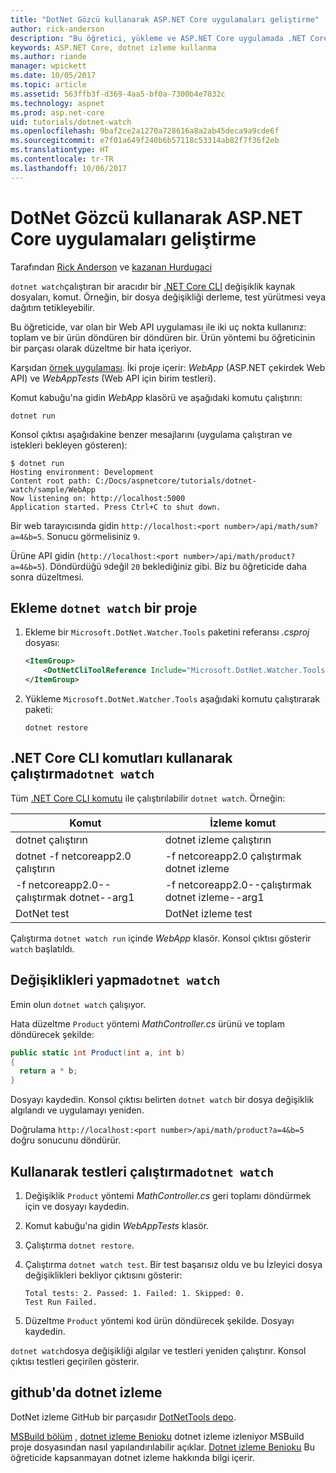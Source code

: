 ```yaml
---
title: "DotNet Gözcü kullanarak ASP.NET Core uygulamaları geliştirme"
author: rick-anderson
description: "Bu öğretici, yükleme ve ASP.NET Core uygulamada .NET Core CLI dosya İzleyici (dotnet izleme) aracı kullanma gösterilmektedir."
keywords: ASP.NET Core, dotnet izleme kullanma
ms.author: riande
manager: wpickett
ms.date: 10/05/2017
ms.topic: article
ms.assetid: 563ffb3f-d369-4aa5-bf0a-7300b4e7832c
ms.technology: aspnet
ms.prod: asp.net-core
uid: tutorials/dotnet-watch
ms.openlocfilehash: 9baf2ce2a1270a728616a8a2ab45deca9a9cde6f
ms.sourcegitcommit: e7f01a649f240b6b57118c53314ab82f7f36f2eb
ms.translationtype: HT
ms.contentlocale: tr-TR
ms.lasthandoff: 10/06/2017
---
```

# <a name="developing-aspnet-core-apps-using-dotnet-watch"></a>DotNet Gözcü kullanarak ASP.NET Core uygulamaları geliştirme

Tarafından [Rick Anderson](https://twitter.com/RickAndMSFT) ve [kazanan Hurdugaci](https://twitter.com/victorhurdugaci)

`dotnet watch`çalıştıran bir aracıdır bir [.NET Core CLI](/dotnet/core/tools) değişiklik kaynak dosyaları, komut. Örneğin, bir dosya değişikliği derleme, test yürütmesi veya dağıtım tetikleyebilir.

Bu öğreticide, var olan bir Web API uygulaması ile iki uç nokta kullanırız: toplam ve bir ürün döndüren bir döndüren bir. Ürün yöntemi bu öğreticinin bir parçası olarak düzeltme bir hata içeriyor.

Karşıdan [örnek uygulaması](https://github.com/aspnet/Docs/tree/master/aspnetcore/tutorials/dotnet-watch/sample). İki proje içerir: *WebApp* (ASP.NET çekirdek Web API) ve *WebAppTests* (Web API için birim testleri).

Komut kabuğu'na gidin *WebApp* klasörü ve aşağıdaki komutu çalıştırın:

```console
dotnet run
```

Konsol çıktısı aşağıdakine benzer mesajlarını (uygulama çalıştıran ve istekleri bekleyen gösteren):

```console
$ dotnet run
Hosting environment: Development
Content root path: C:/Docs/aspnetcore/tutorials/dotnet-watch/sample/WebApp
Now listening on: http://localhost:5000
Application started. Press Ctrl+C to shut down.
```

Bir web tarayıcısında gidin `http://localhost:<port number>/api/math/sum?a=4&b=5`. Sonucu görmelisiniz `9`.

Ürüne API gidin (`http://localhost:<port number>/api/math/product?a=4&b=5`). Döndürdüğü `9`değil `20` beklediğiniz gibi. Biz bu öğreticide daha sonra düzeltmesi.

## <a name="add-dotnet-watch-to-a-project"></a>Ekleme `dotnet watch` bir proje

1. Ekleme bir `Microsoft.DotNet.Watcher.Tools` paketini referansı *.csproj* dosyası:

    ```xml
    <ItemGroup>
        <DotNetCliToolReference Include="Microsoft.DotNet.Watcher.Tools" Version="2.0.0" />
    </ItemGroup> 
    ```

1. Yükleme `Microsoft.DotNet.Watcher.Tools` aşağıdaki komutu çalıştırarak paketi:
    
    ```console
    dotnet restore
    ```

## <a name="running-net-core-cli-commands-using-dotnet-watch"></a>.NET Core CLI komutları kullanarak çalıştırma`dotnet watch`

Tüm [.NET Core CLI komutu](/dotnet/core/tools#cli-commands) ile çalıştırılabilir `dotnet watch`. Örneğin:

| Komut | İzleme komut |
| ---- | ----- |
| dotnet çalıştırın | dotnet izleme çalıştırın |
| dotnet -f netcoreapp2.0 çalıştırın | -f netcoreapp2.0 çalıştırmak dotnet izleme |
| -f netcoreapp2.0--çalıştırmak dotnet--arg1 | -f netcoreapp2.0--çalıştırmak dotnet izleme--arg1 |
| DotNet test | DotNet izleme test |

Çalıştırma `dotnet watch run` içinde *WebApp* klasör. Konsol çıktısı gösterir `watch` başlatıldı.

## <a name="making-changes-with-dotnet-watch"></a>Değişiklikleri yapma`dotnet watch`

Emin olun `dotnet watch` çalışıyor.

Hata düzeltme `Product` yöntemi *MathController.cs* ürünü ve toplam döndürecek şekilde:

```csharp
public static int Product(int a, int b)
{
  return a * b;
} 
```

Dosyayı kaydedin. Konsol çıktısı belirten `dotnet watch` bir dosya değişiklik algılandı ve uygulamayı yeniden.

Doğrulama `http://localhost:<port number>/api/math/product?a=4&b=5` doğru sonucunu döndürür.

## <a name="running-tests-using-dotnet-watch"></a>Kullanarak testleri çalıştırma`dotnet watch`

1. Değişiklik `Product` yöntemi *MathController.cs* geri toplamı döndürmek için ve dosyayı kaydedin.
1. Komut kabuğu'na gidin *WebAppTests* klasör.
1. Çalıştırma `dotnet restore`.
1. Çalıştırma `dotnet watch test`. Bir test başarısız oldu ve bu İzleyici dosya değişiklikleri bekliyor çıktısını gösterir:

     ```console
     Total tests: 2. Passed: 1. Failed: 1. Skipped: 0.
     Test Run Failed.
     ```

1. Düzeltme `Product` yöntemi kod ürün döndürecek şekilde. Dosyayı kaydedin.

`dotnet watch`dosya değişikliği algılar ve testleri yeniden çalıştırır. Konsol çıktısı testleri geçirilen gösterir.

## <a name="dotnet-watch-in-github"></a>github'da dotnet izleme

DotNet izleme GitHub bir parçasıdır [DotNetTools depo](https://github.com/aspnet/DotNetTools/tree/dev/src/Microsoft.DotNet.Watcher.Tools).

[MSBuild bölüm](https://github.com/aspnet/DotNetTools/blob/dev/src/Microsoft.DotNet.Watcher.Tools/README.md#msbuild) , [dotnet izleme Benioku](https://github.com/aspnet/DotNetTools/blob/dev/src/Microsoft.DotNet.Watcher.Tools/README.md) dotnet izleme izleniyor MSBuild proje dosyasından nasıl yapılandırılabilir açıklar. [Dotnet izleme Benioku](https://github.com/aspnet/DotNetTools/blob/dev/src/Microsoft.DotNet.Watcher.Tools/README.md) Bu öğreticide kapsanmayan dotnet izleme hakkında bilgi içerir.
